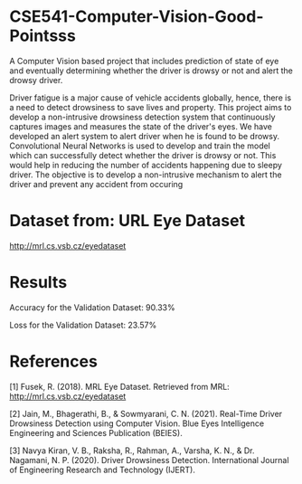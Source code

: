 # CSE541-Computer-Vision-Good-Pointsss

A Computer Vision based project that includes prediction of state of eye and eventually determining whether the driver is drowsy or not and alert the drowsy driver. 

Driver fatigue is a major cause of vehicle accidents globally, hence, there is a need to detect drowsiness to save lives and property. This project aims to develop a non-intrusive drowsiness detection system that continuously captures images and measures the state of the driver's eyes. We have developed an alert system to alert driver when he is found to be drowsy. Convolutional Neural Networks is used to develop and train the model which can successfully detect whether the driver is drowsy or not. This would help in reducing the number of accidents happening due to sleepy driver. The objective is to develop a non-intrusive mechanism to alert the driver and prevent any accident from occuring

# Dataset from: URL Eye Dataset

http://mrl.cs.vsb.cz/eyedataset

# Results

Accuracy for the Validation Dataset: 90.33%

Loss for the Validation Dataset: 23.57%
 
# References

[1] Fusek, R. (2018). MRL Eye Dataset. Retrieved from MRL: http://mrl.cs.vsb.cz/eyedataset

[2] Jain, M., Bhagerathi, B., & Sowmyarani, C. N. (2021). Real-Time Driver Drowsiness Detection using Computer Vision. Blue Eyes Intelligence Engineering and Sciences Publication (BEIES).

[3] Navya Kiran, V. B., Raksha, R., Rahman, A., Varsha, K. N., & Dr. Nagamani, N. P. (2020). Driver Drowsiness Detection. International Journal of Engineering Research and Technology (IJERT).




